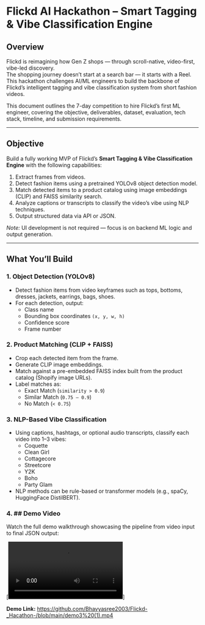 # Flickd AI Hackathon – Smart Tagging & Vibe Classification Engine

## Overview

Flickd is reimagining how Gen Z shops — through scroll-native, video-first, vibe-led discovery.  
The shopping journey doesn’t start at a search bar — it starts with a Reel. This hackathon challenges AI/ML engineers to build the backbone of Flickd’s intelligent tagging and vibe classification system from short fashion videos.

This document outlines the 7-day competition to hire Flickd’s first ML engineer, covering the objective, deliverables, dataset, evaluation, tech stack, timeline, and submission requirements.

---

## Objective

Build a fully working MVP of Flickd’s **Smart Tagging & Vibe Classification Engine** with the following capabilities:

1. Extract frames from videos.  
2. Detect fashion items using a pretrained YOLOv8 object detection model.  
3. Match detected items to a product catalog using image embeddings (CLIP) and FAISS similarity search.  
4. Analyze captions or transcripts to classify the video’s vibe using NLP techniques.  
5. Output structured data via API or JSON.  

*Note:* UI development is not required — focus is on backend ML logic and output generation.

---

## What You’ll Build

### 1. Object Detection (YOLOv8)

- Detect fashion items from video keyframes such as tops, bottoms, dresses, jackets, earrings, bags, shoes.  
- For each detection, output:  
  - Class name  
  - Bounding box coordinates `(x, y, w, h)`  
  - Confidence score  
  - Frame number  

### 2. Product Matching (CLIP + FAISS)

- Crop each detected item from the frame.  
- Generate CLIP image embeddings.  
- Match against a pre-embedded FAISS index built from the product catalog (Shopify image URLs).  
- Label matches as:  
  - Exact Match (`similarity > 0.9`)  
  - Similar Match (`0.75 – 0.9`)  
  - No Match (`< 0.75`)  

### 3. NLP-Based Vibe Classification

- Using captions, hashtags, or optional audio transcripts, classify each video into 1–3 vibes:  
  - Coquette  
  - Clean Girl  
  - Cottagecore  
  - Streetcore  
  - Y2K  
  - Boho  
  - Party Glam  
- NLP methods can be rule-based or transformer models (e.g., spaCy, HuggingFace DistilBERT).  

### 4. ## Demo Video

Watch the full demo walkthrough showcasing the pipeline from video input to final JSON output:

[![Watch Demo](https://github.com/Bhavyasree2003/Flickd-_Hacathon-/blob/main/demo3%20(1).mp4)]

**Demo Link:** https://github.com/Bhavyasree2003/Flickd-_Hacathon-/blob/main/demo3%20(1).mp4
